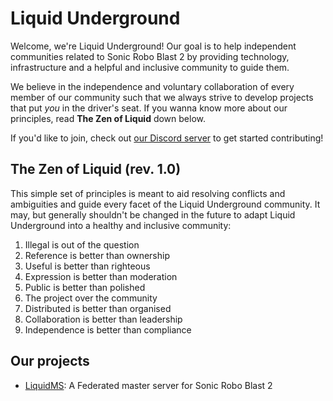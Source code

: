 # Liquid Underground

Welcome, we're Liquid Underground! Our goal is to help independent
communities related to Sonic Robo Blast 2 by providing technology,
infrastructure and a helpful and inclusive community to guide them.

We believe in the independence and voluntary collaboration of every member
of our community such that we always strive to develop projects that put
*you* in the driver's seat. If you wanna know more about our principles,
read **The Zen of Liquid** down below.

If you'd like to join, check out [our Discord server][discord] to get
started contributing!

[discord]: <http://discord.gg/HVTzVfAWG6>

## The Zen of Liquid (rev. 1.0)

This simple set of principles is meant to aid resolving conflicts and
ambiguities and guide every facet of the Liquid Underground community. It
may, but generally shouldn't be changed in the future to adapt Liquid
Underground into a healthy and inclusive community:

1. Illegal is out of the question
2. Reference is better than ownership
3. Useful is better than righteous
4. Expression is better than moderation
5. Public is better than polished
6. The project over the community
7. Distributed is better than organised
8. Collaboration is better than leadership
9. Independence is better than compliance

## Our projects 

- [LiquidMS]: A Federated master server for Sonic Robo Blast 2

[LiquidMS]: <https://github.com/zibonbadi/liquidms/>

